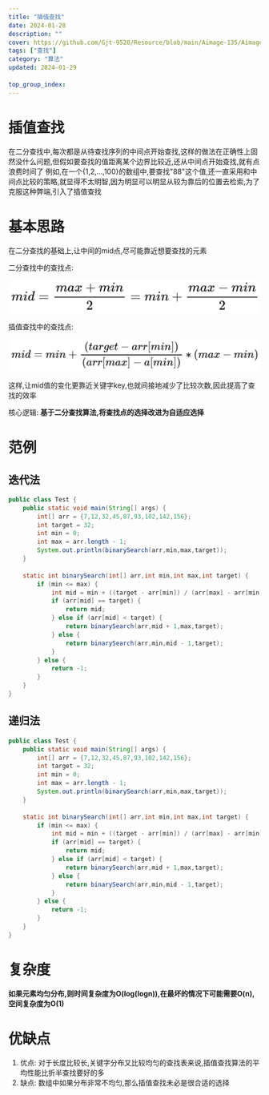 ```yaml
---
title: "插值查找"
date: 2024-01-28
description: ""
cover: https://github.com/Gjt-9520/Resource/blob/main/Aimage-135/Aimage7.jpg?raw=true
tags: ["查找"]
category: "算法"
updated: 2024-01-29

top_group_index:
---
```


# 插值查找

在二分查找中,每次都是从待查找序列的中间点开始查找,这样的做法在正确性上固然没什么问题,但假如要查找的值距离某个边界比较近,还从中间点开始查找,就有点浪费时间了
例如,在一个{1,2,...,100}的数组中,要查找"88"这个值,还一直采用和中间点比较的策略,就显得不太明智,因为明显可以明显从较为靠后的位置去检索,为了克服这种弊端,引入了插值查找

# 基本思路

在二分查找的基础上,让中间的mid点,尽可能靠近想要查找的元素

二分查找中的查找点: 

![二分查找中的查找点](../images/二分查找中的查找点.jpg)

插值查找中的查找点: 

![插值查找中的查找点](../images/插值查找中的查找点.jpg)

这样,让mid值的变化更靠近关键字key,也就间接地减少了比较次数,因此提高了查找的效率

核心逻辑: **基于二分查找算法,将查找点的选择改进为自适应选择**

# 范例

## 迭代法

```java
public class Test {
    public static void main(String[] args) {
        int[] arr = {7,12,32,45,87,93,102,142,156};
        int target = 32;
        int min = 0;
        int max = arr.length - 1;
        System.out.println(binarySearch(arr,min,max,target));
    }

    static int binarySearch(int[] arr,int min,int max,int target) {
        if (min <= max) {
            int mid = min + ((target - arr[min]) / (arr[max] - arr[min])) * (max - min);
            if (arr[mid] == target) {
                return mid;
            } else if (arr[mid] < target) {
                return binarySearch(arr,mid + 1,max,target);
            } else {
                return binarySearch(arr,min,mid - 1,target);
            }
        } else {
            return -1;
        }
    }
}
```

## 递归法

```java
public class Test {
    public static void main(String[] args) {
        int[] arr = {7,12,32,45,87,93,102,142,156};
        int target = 32;
        int min = 0;
        int max = arr.length - 1;
        System.out.println(binarySearch(arr,min,max,target));
    }

    static int binarySearch(int[] arr,int min,int max,int target) {
        if (min <= max) {
            int mid = min + ((target - arr[min]) / (arr[max] - arr[min])) * (max - min);
            if (arr[mid] == target) {
                return mid;
            } else if (arr[mid] < target) {
                return binarySearch(arr,mid + 1,max,target);
            } else {
                return binarySearch(arr,min,mid - 1,target);
            }
        } else {
            return -1;
        }
    }
}
```

# 复杂度

**如果元素均匀分布,则时间复杂度为O(log(logn)),在最坏的情况下可能需要O(n),空间复杂度为O(1)**

# 优缺点

1. 优点: 对于长度比较长,关键字分布又比较均匀的查找表来说,插值查找算法的平均性能比折半查找要好的多
2. 缺点: 数组中如果分布非常不均匀,那么插值查找未必是很合适的选择